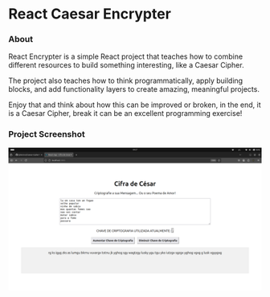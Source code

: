 # React Caesar Encrypter

### About

React Encrypter is a simple React project that teaches how to combine different resources to build something interesting, like a Caesar Cipher. </br>

The project also teaches how to think programmatically, apply building blocks, and add functionality layers to create amazing, meaningful projects. </br>

Enjoy that and think about how this can be improved or broken, in the end, it is a Caesar Cipher, break it can be an excellent programming exercise! </br>

### Project Screenshot

![](https://github.com/ljelectrar/assets/blob/main/projects%20screenshots/simple-crypter-react2.png)
